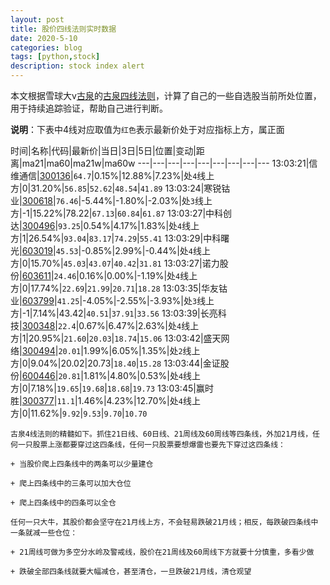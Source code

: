 ```yaml
---
layout: post
title: 股价四线法则实时数据
date: 2020-5-10
categories: blog
tags: [python,stock]
description: stock index alert
---
```



本文根据雪球大v[古泉](https://xueqiu.com/u/7148646888)的[古泉四线法则](https://xueqiu.com/7148646888/130498192)，计算了自己的一些自选股当前所处位置，用于持续追踪验证，帮助自己进行判断。

**说明**：下表中4线对应取值为`红色`表示最新价处于对应指标上方，属正面

时间|名称|代码|最新价|当日|3日|5日|位置|变动|距离|ma21|ma60|ma21w|ma60w
---|---|---|---|---|---|---|---|---
13:03:21|信维通信|[300136](https://xueqiu.com/S/SZ300136)|`64.7`|0.15%|12.88%|7.23%|处`4`线上方|0|31.20%|`56.85`|`52.62`|`48.54`|`41.89`
13:03:24|寒锐钴业|[300618](https://xueqiu.com/S/SZ300618)|`76.46`|-5.44%|-1.80%|-2.03%|处`3`线上方|-1|15.22%|78.22|`67.13`|`60.84`|`61.87`
13:03:27|中科创达|[300496](https://xueqiu.com/S/SZ300496)|`93.25`|0.54%|4.17%|1.83%|处`4`线上方|1|26.54%|`93.04`|`83.17`|`74.29`|`55.41`
13:03:29|中科曙光|[603019](https://xueqiu.com/S/SH603019)|`45.53`|-0.85%|2.99%|-0.44%|处`4`线上方|0|15.70%|`45.03`|`43.07`|`40.42`|`31.81`
13:03:27|诺力股份|[603611](https://xueqiu.com/S/SH603611)|`24.46`|0.16%|0.00%|-1.19%|处`4`线上方|0|17.74%|`22.69`|`21.99`|`20.71`|`18.28`
13:03:35|华友钴业|[603799](https://xueqiu.com/S/SH603799)|`41.25`|-4.05%|-2.55%|-3.93%|处`3`线上方|-1|7.14%|43.42|`40.51`|`37.91`|`33.56`
13:03:39|长亮科技|[300348](https://xueqiu.com/S/SZ300348)|`22.4`|0.67%|6.47%|2.63%|处`4`线上方|1|20.95%|`21.60`|`20.03`|`18.74`|`15.06`
13:03:42|盛天网络|[300494](https://xueqiu.com/S/SZ300494)|`20.01`|1.99%|6.05%|1.35%|处`2`线上方|0|9.04%|20.02|20.73|`18.40`|`15.28`
13:03:44|金证股份|[600446](https://xueqiu.com/S/SH600446)|`20.81`|1.81%|4.80%|0.53%|处`4`线上方|0|7.18%|`19.65`|`19.68`|`18.68`|`19.73`
13:03:45|赢时胜|[300377](https://xueqiu.com/S/SZ300377)|`11.1`|1.46%|4.23%|12.70%|处`4`线上方|0|11.62%|`9.92`|`9.53`|`9.70`|`10.70`

```
古泉4线法则的精髓如下。抓住21日线、60日线、21周线及60周线等四条线，外加21月线，任何一只股票上涨都要穿过这四条线，任何一只股票要想爆雷也要先下穿过这四条线：

+ 当股价爬上四条线中的两条可以少量建仓

+ 爬上四条线中的三条可以加大仓位

+ 爬上四条线中的四条可以全仓

任何一只大牛，其股价都会坚守在21月线上方，不会轻易跌破21月线；相反，每跌破四条线中一条就减一些仓位：

+ 21周线可做为多空分水岭及警戒线，股价在21周线及60周线下方就要十分慎重，多看少做

+ 跌破全部四条线就要大幅减仓，甚至清仓，一旦跌破21月线，清仓观望
```